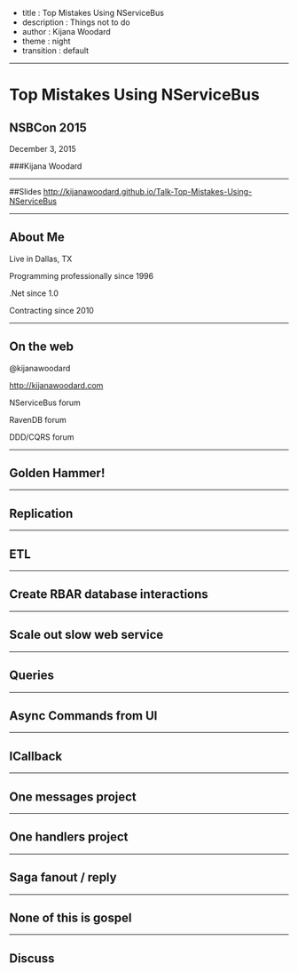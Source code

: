 - title : Top Mistakes Using NServiceBus
- description : Things not to do
- author : Kijana Woodard
- theme : night
- transition : default

***

# Top Mistakes Using NServiceBus

## NSBCon 2015
December 3, 2015

###Kijana Woodard

***

##Slides
http://kijanawoodard.github.io/Talk-Top-Mistakes-Using-NServiceBus

***
## About Me

Live in Dallas, TX

Programming professionally since 1996

.Net since 1.0

Contracting since 2010

***
## On the web

@kijanawoodard

http://kijanawoodard.com

NServiceBus forum

RavenDB forum

DDD/CQRS forum

***
## Golden Hammer!
***
## Replication
***
## ETL
***
## Create RBAR database interactions
***
## Scale out slow web service
***
## Queries
***
## Async Commands from UI 
***
## ICallback
***
## One messages project
***
## One handlers project
***
## Saga fanout / reply
***
## None of this is gospel
***
## Discuss


